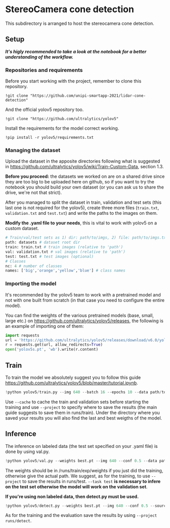 # StereoCamera cone detection
This subdirectory is arranged to host the stereocamera cone detection.
## Setup
_**It's higly recommended to take a look at the notebook for a better understanding of the workflow.**_
### Repositories and requirements
Before you start working with the project, remember to clone this repository.
```
!git clone "https://github.com/unipi-smartapp-2021/lidar-cone-detection"
```
And the official yolov5 repository too.
```
!git clone "https://github.com/ultralytics/yolov5"
```
Install the requirements for the model correct working.
```
!pip install -r yolov5/requirements.txt
```
### Managing the dataset
Upload the dataset in the apposite directories following what is suggested in https://github.com/ultralytics/yolov5/wiki/Train-Custom-Data, section 1.3.

**Before you proceed:** the datasets we worked on are on a shared drive since they are too big to be uploaded here on github, so if you want to try the notebook you should build your own dataset (or you can ask us to share the drive, we're not that strict).

After you managed to split the dataset in train, validation and test sets (this last one is not required for the yolov5), create three more files (```train.txt```, ```validation.txt``` and ```test.txt```) and write the paths to the images on them.

**Modify the .yaml file to your needs**, this is vital to work with yolov5 on a custom dataset.
```python
# Train/val/test sets as 1) dir: path/to/imgs, 2) file: path/to/imgs.txt, or 3) list: [path/to/imgs1, path/to/imgs2, ..]
path: datasets # dataset root dir
train: train.txt # train images (relative to 'path')
val: validation.txt # val images (relative to 'path')
test: test.txt # test images (optional)
# Classes
nc: 4 # number of classes
names: ['big','orange','yellow','blue'] # class names
```
### Importing the model
It's recommended by the yolov5 team to work with a pretrained model and not with one built from scratch (in that case you need to configure the entire model).

You can find the weights of the various pretrained models (base, small, large etc.) on https://github.com/ultralytics/yolov5/releases, the following is an example of importing one of them:
```python
import requests
url = 'https://github.com/ultralytics/yolov5/releases/download/v6.0/yolov5s.pt'
r = requests.get(url, allow_redirects=True)
open('yolov5s.pt', 'wb').write(r.content)
```
## Train
To train the model we absolutely suggest you to follow this guide https://github.com/ultralytics/yolov5/blob/master/tutorial.ipynb.
```python
!python yolov5/train.py --img 640 --batch 16 --epochs 10 --data path/to/your_yaml.yaml --weights yolov5s.pt
```
Use ```--cache``` to cache the train and validation sets before starting the training and use ```--project``` to specify where to save the results (the main guide suggests to save them in runs/train). Under the directory where you saved your results you will also find the last and best weigths of the model.
## Inference
The inference on labeled data (the test set specified on your .yaml file) is done by using val.py.
```python
!python yolov5/val.py --weights best.pt --img 640 --conf 0.5 --data path/to/your_yaml.yaml --task test
```
The weights should be in /runs/train/exp/weights if you just did the training, otherwise give the actual path. We suggest, as for the training, to use ```--project``` to save the results in runs/test. ```--task test``` **is necessary to infere on the test set otherwise the model will work on the validation set**.

**If you're using non labeled data, then detect.py must be used.**
```python
!python yolov5/detect.py --weights best.pt --img 640 --conf 0.5 --source path/to/your_image.png
```
As for the training and the evaluation save the results by using ```--project runs/detect```.
